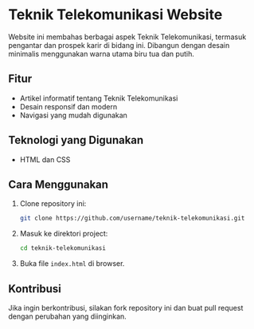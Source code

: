 # Teknik Telekomunikasi Website

Website ini membahas berbagai aspek Teknik Telekomunikasi, termasuk pengantar dan prospek karir di bidang ini. Dibangun dengan desain minimalis menggunakan warna utama biru tua dan putih.

## Fitur
- Artikel informatif tentang Teknik Telekomunikasi
- Desain responsif dan modern
- Navigasi yang mudah digunakan

## Teknologi yang Digunakan
- HTML dan CSS

## Cara Menggunakan
1. Clone repository ini:
   ```sh
   git clone https://github.com/username/teknik-telekomunikasi.git
   ```
2. Masuk ke direktori project:
   ```sh
   cd teknik-telekomunikasi
   ```
3. Buka file `index.html` di browser.

## Kontribusi
Jika ingin berkontribusi, silakan fork repository ini dan buat pull request dengan perubahan yang diinginkan.

